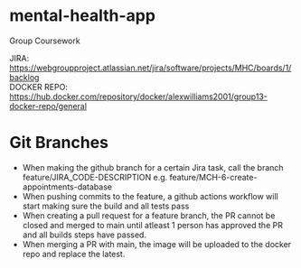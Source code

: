 # mental-health-app
Group Coursework

JIRA: https://webgroupproject.atlassian.net/jira/software/projects/MHC/boards/1/backlog   
DOCKER REPO: https://hub.docker.com/repository/docker/alexwilliams2001/group13-docker-repo/general

# Git Branches

- When making the github branch for a certain Jira task, call the branch feature/JIRA_CODE-DESCRIPTION e.g. feature/MCH-6-create-appointments-database
- When pushing commits to the feature, a github actions workflow will start making sure the build and all tests pass
- When creating a pull request for a feature branch, the PR cannot be closed and merged to main until atleast 1 person has approved the PR and all builds steps have passed.
- When merging a PR with main, the image will be uploaded to the docker repo and replace the latest.
